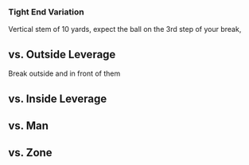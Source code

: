 
### Tight End Variation
Vertical stem of 10 yards, expect the ball on the 3rd step of your break,  

## vs. Outside Leverage
Break outside and in front of them

## vs. Inside Leverage




## vs. Man

## vs. Zone

